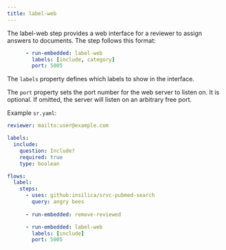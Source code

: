 ```yaml
---
title: label-web
---
```


The label-web step provides a web interface for a reviewer to assign answers to documents.
The step follows this format:

```yaml
      - run-embedded: label-web
        labels: [include, category]
        port: 5005
```

The `labels` property defines which labels to show in the interface.

The `port` property sets the port number for the web server to listen on.
It is optional.
If omitted, the server will listen on an arbitrary free port.

Example `sr.yaml`:

```yaml
reviewer: mailto:user@example.com

labels:
  include:
    question: Include?
    required: true
    type: boolean

flows:
  label:
    steps:
      - uses: github:insilica/srvc-pubmed-search
        query: angry bees
      
      - run-embedded: remove-reviewed

      - run-embedded: label-web
        labels: [include]
        port: 5005
```
